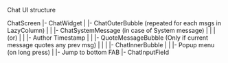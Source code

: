 Chat UI structure

ChatScreen
  |- ChatWidget
  |    |- ChatOuterBubble (repeated for each msgs in LazyColumn)
| | |- ChatSystemMessage (in case of System message)
  |    |    |    (or)
  |    |    |- Author Timestamp
  |    |    |- QuoteMessageBubble (Only if current message quotes any prev msg)
  |    |    |    |- ChatInnerBubble
  |    |    |- Popup menu (on long press)
  |    |- Jump to bottom FAB
  |- ChatInputField